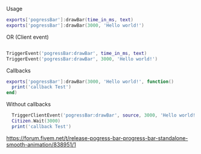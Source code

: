 Usage

```lua
exports['pogressBar']:drawBar(time_in_ms, text)
exports['pogressBar']:drawBar(3000, 'Hello world!')
```
OR (Client event)
```lua

TriggerEvent('pogressBar:drawBar', time_in_ms, text)
TriggerEvent('pogressBar:drawBar', 3000, 'Hello world!')

```

Callbacks
```lua
exports['pogressBar']:drawBar(3000, 'Hello world!', function()
  print('callback Test')
end)
```

Without callbacks
```lua
  TriggerClientEvent('pogressBar:drawBar', source, 3000, 'Hello world!')
  Citizen.Wait(3000)
  print('callback Test')
```

https://forum.fivem.net/t/release-pogress-bar-progress-bar-standalone-smooth-animation/838951/1
